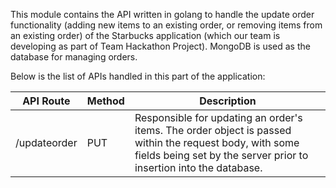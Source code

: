 This module contains the API written in golang to handle the update order functionality (adding new items to an existing order, or removing items from an existing order) of the Starbucks application (which our team is developing as part of Team Hackathon Project). MongoDB is used as the database for managing orders.

Below is the list of APIs handled in this part of the application:

| API Route           | Method           | Description                                                    |
| --------------------|------------------| ---------------------------------------------------------------|
| /updateorder  | PUT              | Responsible for updating an order's items. The order object is passed within the request body, with some fields being set by the server prior to insertion into the database.            |

